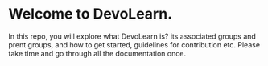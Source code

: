 # Welcome to DevoLearn.

In this repo, you will explore what DevoLearn is? its associated groups and prent groups, and how to get started, guidelines for contribution etc. Please take time and go through all the documentation once. 
